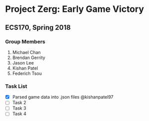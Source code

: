 # Project Zerg: Early Game Victory
## ECS170, Spring 2018

### Group Members
1. Michael Chan
2. Brendan Gerrity
3. Jason Lee
4. Kishan Patel
5. Federich Tsou

### Task List
- [x] Parsed game data into .json files @kishanpatel97
- [ ] Task 2
- [ ] Task 3
- [ ] Task 4
